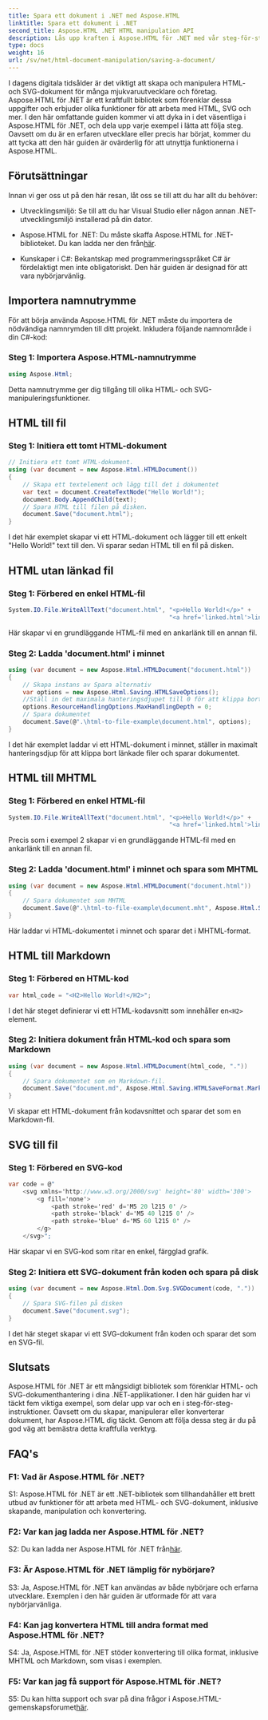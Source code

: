 ```yaml
---
title: Spara ett dokument i .NET med Aspose.HTML
linktitle: Spara ett dokument i .NET
second_title: Aspose.HTML .NET HTML manipulation API
description: Lås upp kraften i Aspose.HTML för .NET med vår steg-för-steg-guide. Lär dig att skapa, manipulera och konvertera HTML- och SVG-dokument
type: docs
weight: 16
url: /sv/net/html-document-manipulation/saving-a-document/
---
```


I dagens digitala tidsålder är det viktigt att skapa och manipulera HTML- och SVG-dokument för många mjukvaruutvecklare och företag. Aspose.HTML för .NET är ett kraftfullt bibliotek som förenklar dessa uppgifter och erbjuder olika funktioner för att arbeta med HTML, SVG och mer. I den här omfattande guiden kommer vi att dyka in i det väsentliga i Aspose.HTML för .NET, och dela upp varje exempel i lätta att följa steg. Oavsett om du är en erfaren utvecklare eller precis har börjat, kommer du att tycka att den här guiden är ovärderlig för att utnyttja funktionerna i Aspose.HTML.

## Förutsättningar

Innan vi ger oss ut på den här resan, låt oss se till att du har allt du behöver:

- Utvecklingsmiljö: Se till att du har Visual Studio eller någon annan .NET-utvecklingsmiljö installerad på din dator.

- Aspose.HTML for .NET: Du måste skaffa Aspose.HTML for .NET-biblioteket. Du kan ladda ner den från[här](https://releases.aspose.com/html/net/).

- Kunskaper i C#: Bekantskap med programmeringsspråket C# är fördelaktigt men inte obligatoriskt. Den här guiden är designad för att vara nybörjarvänlig.

## Importera namnutrymme

För att börja använda Aspose.HTML för .NET måste du importera de nödvändiga namnrymden till ditt projekt. Inkludera följande namnområde i din C#-kod:

### Steg 1: Importera Aspose.HTML-namnutrymme
```csharp
using Aspose.Html;
```

Detta namnutrymme ger dig tillgång till olika HTML- och SVG-manipuleringsfunktioner.

## HTML till fil

### Steg 1: Initiera ett tomt HTML-dokument
```csharp
// Initiera ett tomt HTML-dokument.
using (var document = new Aspose.Html.HTMLDocument())
{
    // Skapa ett textelement och lägg till det i dokumentet
    var text = document.CreateTextNode("Hello World!");
    document.Body.AppendChild(text);
    // Spara HTML till filen på disken.
    document.Save("document.html");
}
```

I det här exemplet skapar vi ett HTML-dokument och lägger till ett enkelt "Hello World!" text till den. Vi sparar sedan HTML till en fil på disken.

## HTML utan länkad fil

### Steg 1: Förbered en enkel HTML-fil
```csharp
System.IO.File.WriteAllText("document.html", "<p>Hello World!</p>" +
                                             "<a href='linked.html'>linked file</a>");
```

Här skapar vi en grundläggande HTML-fil med en ankarlänk till en annan fil.

### Steg 2: Ladda 'document.html' i minnet
```csharp
using (var document = new Aspose.Html.HTMLDocument("document.html"))
{
    // Skapa instans av Spara alternativ
    var options = new Aspose.Html.Saving.HTMLSaveOptions();
    //Ställ in det maximala hanteringsdjupet till 0 för att klippa bort länkade HTML-filer.
    options.ResourceHandlingOptions.MaxHandlingDepth = 0;
    // Spara dokumentet
    document.Save(@".\html-to-file-example\document.html", options);
}
```

I det här exemplet laddar vi ett HTML-dokument i minnet, ställer in maximalt hanteringsdjup för att klippa bort länkade filer och sparar dokumentet. 

## HTML till MHTML

### Steg 1: Förbered en enkel HTML-fil
```csharp
System.IO.File.WriteAllText("document.html", "<p>Hello World!</p>" +
                                             "<a href='linked.html'>linked file</a>");
```

Precis som i exempel 2 skapar vi en grundläggande HTML-fil med en ankarlänk till en annan fil.

### Steg 2: Ladda 'document.html' i minnet och spara som MHTML
```csharp
using (var document = new Aspose.Html.HTMLDocument("document.html"))
{
    // Spara dokumentet som MHTML
    document.Save(@".\html-to-file-example\document.mht", Aspose.Html.Saving.HTMLSaveFormat.MHTML);
}
```

Här laddar vi HTML-dokumentet i minnet och sparar det i MHTML-format.

## HTML till Markdown

### Steg 1: Förbered en HTML-kod
```csharp
var html_code = "<H2>Hello World!</H2>";
```

 I det här steget definierar vi ett HTML-kodavsnitt som innehåller en`<H2>` element.

### Steg 2: Initiera dokument från HTML-kod och spara som Markdown
```csharp
using (var document = new Aspose.Html.HTMLDocument(html_code, "."))
{
    // Spara dokumentet som en Markdown-fil.
    document.Save("document.md", Aspose.Html.Saving.HTMLSaveFormat.Markdown);
}
```

Vi skapar ett HTML-dokument från kodavsnittet och sparar det som en Markdown-fil.

## SVG till fil

### Steg 1: Förbered en SVG-kod
```csharp
var code = @"
    <svg xmlns='http://www.w3.org/2000/svg' height='80' width='300'>
        <g fill='none'>
            <path stroke='red' d='M5 20 l215 0' />
            <path stroke='black' d='M5 40 l215 0' />
            <path stroke='blue' d='M5 60 l215 0' />
        </g>
    </svg>";
```

Här skapar vi en SVG-kod som ritar en enkel, färgglad grafik.

### Steg 2: Initiera ett SVG-dokument från koden och spara på disk
```csharp
using (var document = new Aspose.Html.Dom.Svg.SVGDocument(code, "."))
{
    // Spara SVG-filen på disken
    document.Save("document.svg");
}
```

I det här steget skapar vi ett SVG-dokument från koden och sparar det som en SVG-fil.

## Slutsats

Aspose.HTML för .NET är ett mångsidigt bibliotek som förenklar HTML- och SVG-dokumenthantering i dina .NET-applikationer. I den här guiden har vi täckt fem viktiga exempel, som delar upp var och en i steg-för-steg-instruktioner. Oavsett om du skapar, manipulerar eller konverterar dokument, har Aspose.HTML dig täckt. Genom att följa dessa steg är du på god väg att bemästra detta kraftfulla verktyg.

## FAQ's

### F1: Vad är Aspose.HTML för .NET?

S1: Aspose.HTML för .NET är ett .NET-bibliotek som tillhandahåller ett brett utbud av funktioner för att arbeta med HTML- och SVG-dokument, inklusive skapande, manipulation och konvertering.

### F2: Var kan jag ladda ner Aspose.HTML för .NET?

 S2: Du kan ladda ner Aspose.HTML för .NET från[här](https://releases.aspose.com/html/net/).

### F3: Är Aspose.HTML för .NET lämplig för nybörjare?

S3: Ja, Aspose.HTML för .NET kan användas av både nybörjare och erfarna utvecklare. Exemplen i den här guiden är utformade för att vara nybörjarvänliga.

### F4: Kan jag konvertera HTML till andra format med Aspose.HTML för .NET?

S4: Ja, Aspose.HTML för .NET stöder konvertering till olika format, inklusive MHTML och Markdown, som visas i exemplen.

### F5: Var kan jag få support för Aspose.HTML för .NET?

 S5: Du kan hitta support och svar på dina frågor i Aspose.HTML-gemenskapsforumet[här](https://forum.aspose.com/).